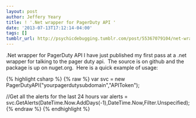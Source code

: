 ```yaml
---
layout: post
author: Jeffery Yeary
title: ! '.Net wrapper for PagerDuty API '
date: '2013-07-13T17:12:14-04:00'
tags: []
tumblr_url: http://psychicdebugging.tumblr.com/post/55367079104/net-wrapper-for-pagerduty-api
---
```

.Net wrapper for PagerDuty API I have just published my first pass at a .net wrapper for talking to the pager duty api.  The source is on github and the package is up on nuget.org.  Here is a quick example of usage:

{% highlight csharp %}
{% raw %} 
var svc = new PagerDutyAPI("yourpagerdutysubdomain","APIToken");

//Get all the alerts for the last 24 hours
var alerts = svc.GetAlerts(DateTime.Now.AddDays(-1),DateTime.Now,Filter.Unspecified);
{% endraw %}
{% endhighlight %}

